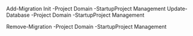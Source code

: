﻿Add-Migration Init -Project Domain -StartupProject Management
Update-Database -Project Domain -StartupProject Management

Remove-Migration -Project Domain -StartupProject Management